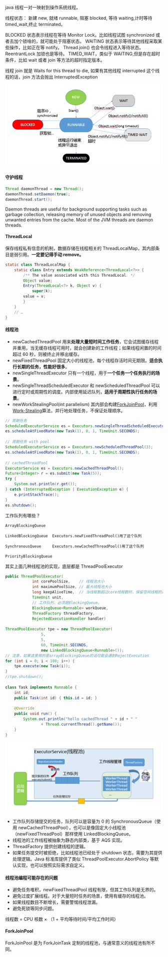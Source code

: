 java 线程一对一映射到操作系统线程。

线程状态： 新建 new, 就绪 runnable, 阻塞 blocked, 等待 waiting,计时等待 timed_wait,终止 terminated。

BLOCKED 状态表示线程在等待 Monitor Lock。比如线程试图 synchronized 或者去加个锁啥的，就可能处于阻塞状态。
WAITING 状态表示等待其他线程采取某些操作，比如正在等 notify。 Thread.join() 也会令线程进入等待状态。ReentrantLock 加锁也是等待。
TIMED_WAIT，类似于 WAITING,但是存在超时条件，比如 wait 或者 join 等方法的超时指定版本。

线程 join 就是 Waits for this thread to die, 如果有其他线程 interrupted 这个线程的话，join 方法会抛出 InterruptedException

![线程状态图](./images/threadstatus.jpg)

#### 守护线程

```java
Thread daemonThread = new Thread();
daemonThread.setDaemon(true);
daemonThread.start();
```

Daemon threads are useful for background supporting tasks such as garbage collection, releasing memory of unused objects and removing unwanted entries from the cache. Most of the JVM threads are daemon threads.

#### ThreadLocal

保存线程私有信息的机制，数据存储在线程相关的 ThreadLocalMap，其内部条目是弱引用。**一定要记得手动 remove。**

```java
static class ThreadLocalMap {
    static class Entry extends WeakReference<ThreadLocal<?>> {
        /** The value associated with this ThreadLocal. */
        Object value;
        Entry(ThreadLocal<?> k, Object v) {
            super(k);
        value = v;
        }
    }
    // …
}
```

#### 线程池

- newCachedThreadPool 用来**处理大量短时间工作任务**，它会试图缓存线程并重用，当无缓存线程可用时，就会创建新的工作线程；如果线程闲置的时间超过 60 秒，则被终止并移出缓存。
- newFixedThreadPool 固定大小的线程池，每个线程存活时间无期限。**适合执行长期的任务，性能好很多**。
- newSingleThreadExecutor 只有一个线程，用于**一个任务一个任务执行的场景**。
- newSingleThreadScheduledExecutor 和 newScheduledThreadPool 可以进行定时或周期性的调度。内部使用延迟队列，**适用于周期性执行任务的场景**。
- newWorkStealingPool(int parallelism) 其内部会构建[ForkJoinPool](https://docs.oracle.com/javase/9/docs/api/java/util/concurrent/ForkJoinPool.html)，利用[Work-Stealing](https://en.wikipedia.org/wiki/Work_stealing)算法，并行地处理任务，不保证处理顺序。

```java
// 周期任务
ScheduledExecutorService es = Executors.newSingleThreadScheduledExecutor();
es.scheduleAtFixedRate(new Task(1), 0, 1, TimeUnit.SECONDS);

// 周期任务 with pool
ScheduledExecutorService es = Executors.newScheduledThreadPool(3);
es.scheduleAtFixedRate(new Task(1), 0, 1, TimeUnit.SECONDS);

// cachedThreadPool
ExecutorService es = Executors.newCachedThreadPool();
Future<Integer> r = es.submit(new Task(5));
try {
    System.out.println(r.get());
} catch (InterruptedException | ExecutionException e) {
    e.printStackTrace();
}
es.shutdown();
```

工作队列有哪些？

```
ArrayBlockingQueue

LinkedBlockingQueue  Executors.newFixedThreadPool()用了这个队列

SynchronousQueue     Executors.newCachedThreadPool()用了这个队列

PriorityBlockingQueue
```

其实上面几种线程池的实现，底层都是 ThreadPoolExecutor

```java
public ThreadPoolExecutor(
            int corePoolSize,    // 线程池大小
            int maximumPoolSize, // 最大线程池大小
            long keepAliveTime,  // 当线程数超过core线程数时，保留空闲线程的最长时间
            TimeUnit unit,
            // 工作队列，必须是BlockingQueue。
            BlockingQueue<Runnable> workQueue,
            ThreadFactory threadFactory,
            RejectedExecutionHandler handler)

ThreadPoolExecutor tpe = new ThreadPoolExecutor(
                5,
                5,
                60, TimeUnit.SECONDS,
                new LinkedBlockingQueue<Runnable>());
// 注意，如果这里用的是arrayBlockingQueue的话可能会遇到RejectExecution
for (int i = 0; i < 100; i++) {
    tpe.execute(new Task(i));
}
//tpe.shutdown();

class Task implements Runnable {
    int id;
    public Task(int id) { this.id = id; }

    @Override
    public void run() {
        System.out.println("hello cachedThread " + id + " "
                + Thread.currentThread().getName());
    }
}
```

![threadpool](./images/threadpool.png)

- 工作队列存储提交的任务，队列可以是容量为 0 的 SynchronousQueue（使用 newCachedThreadPool），也可以是像固定大小线程池（newFixedThreadPool）那样使用 LinkedBlockingQueue。
- 线程池的工作线程被抽象为静态内部类，基于 AQS 实现。
- ThreadFactory 提供创建线程的逻辑。
- 如果任务提交时被拒绝，比如线程池已经处于 shutdown 状态，需要为其提供处理逻辑。Java 标准库提供了类似 ThreadPoolExecutor.AbortPolicy 等默认实现，也可以按照实际需求自定义。

#### 线程池编程可能存在的问题

- 避免任务堆积，newFixedThreadPool 线程有限，但其工作队列是无界的。
- 避免过度扩展线程。对于大量短时任务的场景，使用有缓存的线程池。
- 如果线程数目不断增长，需要警惕线程泄漏。
- 避免死锁等同步问题。

线程数 = CPU 核数 × （1 + 平均等待时间/平均工作时间）

#### ForkJoinPool

ForkJoinPool 是为 ForkJoinTask 定制的线程池，与通常意义的线程池有所不同。
